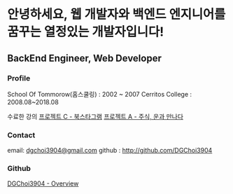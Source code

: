 # **안녕하세요, 웹 개발자와 백엔드 엔지니어를 꿈꾸는 열정있는 개발자입니다!**

## **BackEnd Engineer, Web Developer**

### **Profile**

School Of Tommorow(홈스쿨링) : 2002 ~ 2007
Cerritos College : 2008.08~2018.08

수료한 강의
[프로젝트 C - 북스타그램](https://www.notion.so/dgchoi3904/Project-C-5dc24f8677174761a15f88c57bc71c91?pvs=4)
[프로젝트 A - 주식, 운과 만나다](https://www.notion.so/dgchoi3904/Project-A-206ac83f5d3740f594286c33e82f7af1?pvs=4)

### **Contact**

email: dgchoi3904@gmail.com
github : http://github.com/DGChoi3904

### **Github**

[DGChoi3904 - Overview](https://github.com/DGChoi3904)
